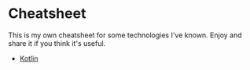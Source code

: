 # Cheatsheet

This is my own cheatsheet for some technologies I've known. Enjoy and share it if you think it's useful. 

- [Kotlin](libs/Kotlin.md)
